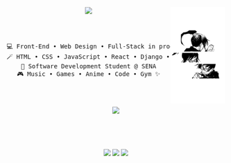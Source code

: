 <div align="center">
<img src="https://github.com/valeriaPaz04/valeriaPaz04/blob/main/ef0c274a98377abf2ba239db7b795e21.jpg?raw=true" width="25%" align="right" />
<img src="https://readme-typing-svg.demolab.com?font=Inconsolata&weight=500&size=40&duration=4000&pause=300&color=FFFF&center=true&vCenter=true&multiline=true&repeat=false&width=900&height=100&lines=Hi%2C+I'm+Valeria+Paz+Arana;Front-End+and+Web+Design+Enthusiast+%E2%9C%A9" width="70%" />

<br><br>

<pre>
💻 Front-End • Web Design • Full-Stack in progress
🪄 HTML • CSS • JavaScript • React • Django • Python • .NET
🎯 Software Development Student @ SENA
🎮 Music • Games • Anime • Code • Gym ✨
</pre>

<br><br>

<img src="https://media.tenor.com/xr7j0bF8q6EAAAAi/laptop-anime.gif" height="60" />

<br><br><br>

[![](https://img.shields.io/badge/portfolio-000000?style=for-the-badge)](https://valeriapaz04.github.io)
[![](https://img.shields.io/badge/linkedin-0a66c2?style=for-the-badge)](#)
[![](https://img.shields.io/badge/email-ff69b4?style=for-the-badge)](mailto:tuemail@ejemplo.com)
</div>
